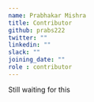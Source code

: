 ```yaml
---
name: Prabhakar Mishra
title: Contributor
github: prabs222
twitter: ""
linkedin: ""
slack: ""
joining_date: ""
role : contributor
---
```


Still waiting for this
